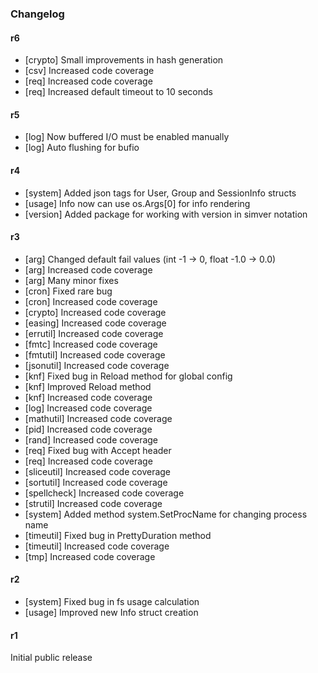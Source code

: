 ### Changelog

#### r6

* [crypto] Small improvements in hash generation
* [csv] Increased code coverage
* [req] Increased code coverage
* [req] Increased default timeout to 10 seconds

#### r5

* [log] Now buffered I/O must be enabled manually
* [log] Auto flushing for bufio

#### r4

* [system] Added json tags for User, Group and SessionInfo structs
* [usage] Info now can use os.Args[0] for info rendering
* [version] Added package for working with version in simver notation

#### r3

* [arg] Changed default fail values (int -1 → 0, float -1.0 → 0.0)
* [arg] Increased code coverage
* [arg] Many minor fixes
* [cron] Fixed rare bug
* [cron] Increased code coverage
* [crypto] Increased code coverage
* [easing] Increased code coverage
* [errutil] Increased code coverage
* [fmtc] Increased code coverage
* [fmtutil] Increased code coverage
* [jsonutil] Increased code coverage
* [knf] Fixed bug in Reload method for global config 
* [knf] Improved Reload method
* [knf] Increased code coverage
* [log] Increased code coverage
* [mathutil] Increased code coverage
* [pid] Increased code coverage
* [rand] Increased code coverage
* [req] Fixed bug with Accept header
* [req] Increased code coverage
* [sliceutil] Increased code coverage
* [sortutil] Increased code coverage
* [spellcheck] Increased code coverage
* [strutil] Increased code coverage
* [system] Added method system.SetProcName for changing process name
* [timeutil] Fixed bug in PrettyDuration method
* [timeutil] Increased code coverage
* [tmp] Increased code coverage

#### r2

* [system] Fixed bug in fs usage calculation
* [usage] Improved new Info struct creation

#### r1

Initial public release
